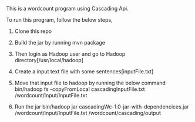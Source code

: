 This is a wordcount program using Cascading Api.

To run this program, follow the below steps,
1. Clone this repo

2. Build the jar by running mvn package

3. Then login as Hadoop user and go to Hadoop directory[/usr/local/hadoop]

4. Create a input text file with some sentences[inputFile.txt]

5. Move that input file to hadoop by running the below command
   bin/hadoop fs -copyFromLocal  cascadingInputFile.txt /wordcount/input/InputFile.txt
   
6. Run the jar 
    bin/hadoop jar cascadingWc-1.0-jar-with-dependencices.jar /wordcount/input/InputFile.txt /wordcount/cascading/output
